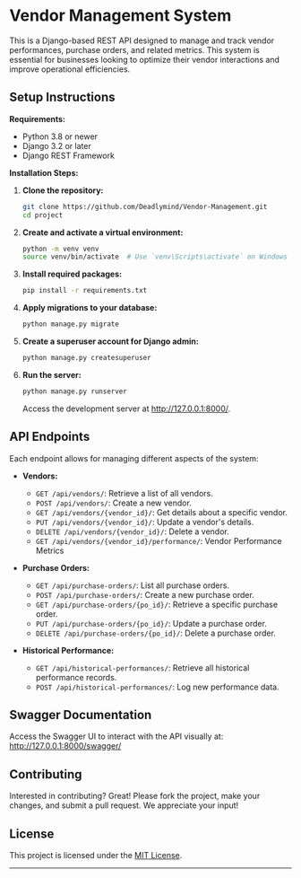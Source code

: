 
# Vendor Management System

This is a Django-based REST API designed to manage and track vendor performances, purchase orders, and related metrics. This system is essential for businesses looking to optimize their vendor interactions and improve operational efficiencies.

## Setup Instructions

**Requirements:**
- Python 3.8 or newer
- Django 3.2 or later
- Django REST Framework

**Installation Steps:**

1. **Clone the repository:**
   ```bash
   git clone https://github.com/Deadlymind/Vendor-Management.git
   cd project
   ```

2. **Create and activate a virtual environment:**
   ```bash
   python -m venv venv
   source venv/bin/activate  # Use `venv\Scripts\activate` on Windows
   ```

3. **Install required packages:**
   ```bash
   pip install -r requirements.txt
   ```

4. **Apply migrations to your database:**
   ```bash
   python manage.py migrate
   ```

5. **Create a superuser account for Django admin:**
   ```bash
   python manage.py createsuperuser
   ```

6. **Run the server:**
   ```bash
   python manage.py runserver
   ```

   Access the development server at http://127.0.0.1:8000/.

## API Endpoints

Each endpoint allows for managing different aspects of the system:

- **Vendors:**
  - `GET /api/vendors/`: Retrieve a list of all vendors.
  - `POST /api/vendors/`: Create a new vendor.
  - `GET /api/vendors/{vendor_id}/`: Get details about a specific vendor.
  - `PUT /api/vendors/{vendor_id}/`: Update a vendor's details.
  - `DELETE /api/vendors/{vendor_id}/`: Delete a vendor.
  - `GET /api/vendors/{vendor_id}/performance/`: Vendor Performance Metrics

- **Purchase Orders:**
  - `GET /api/purchase-orders/`: List all purchase orders.
  - `POST /api/purchase-orders/`: Create a new purchase order.
  - `GET /api/purchase-orders/{po_id}/`: Retrieve a specific purchase order.
  - `PUT /api/purchase-orders/{po_id}/`: Update a purchase order.
  - `DELETE /api/purchase-orders/{po_id}/`: Delete a purchase order.

- **Historical Performance:**
  - `GET /api/historical-performances/`: Retrieve all historical performance records.
  - `POST /api/historical-performances/`: Log new performance data.


## Swagger Documentation
Access the Swagger UI to interact with the API visually at: http://127.0.0.1:8000/swagger/



## Contributing

Interested in contributing? Great! Please fork the project, make your changes, and submit a pull request. We appreciate your input!

## License

This project is licensed under the [MIT License](https://deadlymind.vercel.app/).

---
